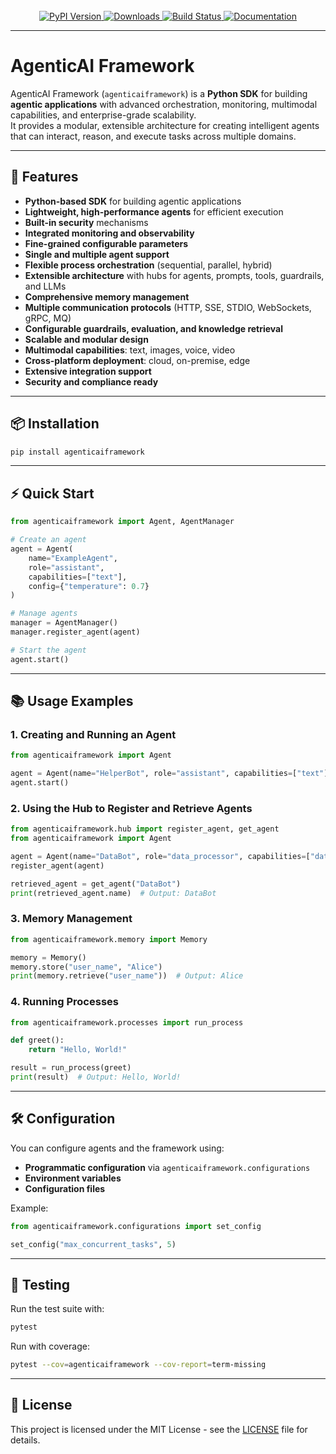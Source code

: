 <!-- PROJECT LOGO -->
<br />
<div align="center">
  <a href="https://isathish.github.io/agenticaiframework/">
    <img src="https://img.shields.io/pypi/v/agenticaiframework?color=blue&label=PyPI%20Version&logo=python&logoColor=white" alt="PyPI Version">
  </a>
  <a href="https://pypi.org/project/agenticaiframework/">
    <img src="https://img.shields.io/pypi/dm/agenticaiframework?color=green&label=Downloads&logo=python&logoColor=white" alt="Downloads">
  </a>
  <a href="https://github.com/isathish/agenticaiframework/actions">
    <img src="https://img.shields.io/github/actions/workflow/status/isathish/agenticaiframework/python-package.yml?branch=main&label=Build&logo=github" alt="Build Status">
  </a>
  <a href="https://isathish.github.io/agenticaiframework/">
    <img src="https://img.shields.io/badge/Documentation-Online-blue?logo=readthedocs&logoColor=white" alt="Documentation">
  </a>
</div>

---
# AgenticAI Framework

AgenticAI Framework (`agenticaiframework`) is a **Python SDK** for building **agentic applications** with advanced orchestration, monitoring, multimodal capabilities, and enterprise-grade scalability.  
It provides a modular, extensible architecture for creating intelligent agents that can interact, reason, and execute tasks across multiple domains.

---

## 🚀 Features

- **Python-based SDK** for building agentic applications
- **Lightweight, high-performance agents** for efficient execution
- **Built-in security** mechanisms
- **Integrated monitoring and observability**
- **Fine-grained configurable parameters**
- **Single and multiple agent support**
- **Flexible process orchestration** (sequential, parallel, hybrid)
- **Extensible architecture** with hubs for agents, prompts, tools, guardrails, and LLMs
- **Comprehensive memory management**
- **Multiple communication protocols** (HTTP, SSE, STDIO, WebSockets, gRPC, MQ)
- **Configurable guardrails, evaluation, and knowledge retrieval**
- **Scalable and modular design**
- **Multimodal capabilities**: text, images, voice, video
- **Cross-platform deployment**: cloud, on-premise, edge
- **Extensive integration support**
- **Security and compliance ready**

---

## 📦 Installation

```bash
pip install agenticaiframework
```

---

## ⚡ Quick Start

```python
from agenticaiframework import Agent, AgentManager

# Create an agent
agent = Agent(
    name="ExampleAgent",
    role="assistant",
    capabilities=["text"],
    config={"temperature": 0.7}
)

# Manage agents
manager = AgentManager()
manager.register_agent(agent)

# Start the agent
agent.start()
```

---

## 📚 Usage Examples

### 1. Creating and Running an Agent
```python
from agenticaiframework import Agent

agent = Agent(name="HelperBot", role="assistant", capabilities=["text"])
agent.start()
```

### 2. Using the Hub to Register and Retrieve Agents
```python
from agenticaiframework.hub import register_agent, get_agent
from agenticaiframework import Agent

agent = Agent(name="DataBot", role="data_processor", capabilities=["data"])
register_agent(agent)

retrieved_agent = get_agent("DataBot")
print(retrieved_agent.name)  # Output: DataBot
```

### 3. Memory Management
```python
from agenticaiframework.memory import Memory

memory = Memory()
memory.store("user_name", "Alice")
print(memory.retrieve("user_name"))  # Output: Alice
```

### 4. Running Processes
```python
from agenticaiframework.processes import run_process

def greet():
    return "Hello, World!"

result = run_process(greet)
print(result)  # Output: Hello, World!
```

---

## 🛠 Configuration

You can configure agents and the framework using:
- **Programmatic configuration** via `agenticaiframework.configurations`
- **Environment variables**
- **Configuration files**

Example:
```python
from agenticaiframework.configurations import set_config

set_config("max_concurrent_tasks", 5)
```

---

## 🧪 Testing

Run the test suite with:
```bash
pytest
```

Run with coverage:
```bash
pytest --cov=agenticaiframework --cov-report=term-missing
```

---

## 📄 License

This project is licensed under the MIT License - see the [LICENSE](LICENSE) file for details.
